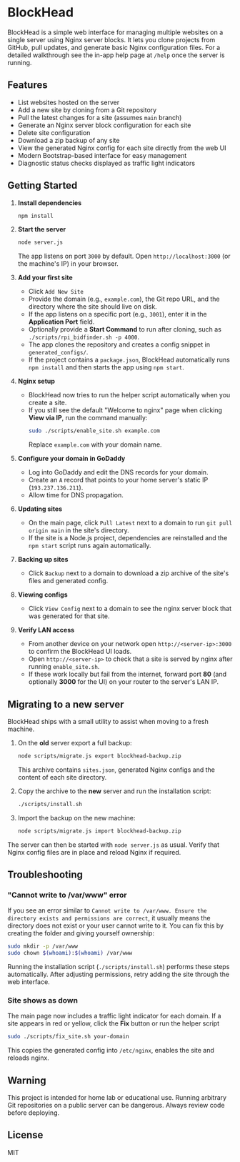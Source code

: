 # BlockHead

BlockHead is a simple web interface for managing multiple websites on a single server using Nginx server blocks. It lets you clone projects from GitHub, pull updates, and generate basic Nginx configuration files.
For a detailed walkthrough see the in-app help page at `/help` once the server is running.

## Features

- List websites hosted on the server
- Add a new site by cloning from a Git repository
- Pull the latest changes for a site (assumes `main` branch)
- Generate an Nginx server block configuration for each site
- Delete site configuration
- Download a zip backup of any site
- View the generated Nginx config for each site directly from the web UI
- Modern Bootstrap-based interface for easy management
- Diagnostic status checks displayed as traffic light indicators

## Getting Started

1. **Install dependencies**
   ```bash
   npm install
   ```
2. **Start the server**
   ```bash
   node server.js
   ```
   The app listens on port `3000` by default. Open `http://localhost:3000` (or the machine's IP) in your browser.

3. **Add your first site**
   - Click `Add New Site`
   - Provide the domain (e.g., `example.com`), the Git repo URL, and the directory where the site should live on disk.
   - If the app listens on a specific port (e.g., `3001`), enter it in the **Application Port** field.
   - Optionally provide a **Start Command** to run after cloning, such as `./scripts/rpi_bidfinder.sh -p 4000`.
   - The app clones the repository and creates a config snippet in `generated_configs/`.
   - If the project contains a `package.json`, BlockHead automatically runs `npm install` and then starts the app using `npm start`.

4. **Nginx setup**
   - BlockHead now tries to run the helper script automatically when you create a site.
   - If you still see the default "Welcome to nginx" page when clicking **View via IP**, run the command manually:
     ```bash
     sudo ./scripts/enable_site.sh example.com
     ```
     Replace `example.com` with your domain name.

5. **Configure your domain in GoDaddy**
   - Log into GoDaddy and edit the DNS records for your domain.
   - Create an `A` record that points to your home server's static IP (`193.237.136.211`).
   - Allow time for DNS propagation.

6. **Updating sites**
   - On the main page, click `Pull Latest` next to a domain to run `git pull origin main` in the site's directory.
   - If the site is a Node.js project, dependencies are reinstalled and the `npm start` script runs again automatically.

7. **Backing up sites**
   - Click `Backup` next to a domain to download a zip archive of the site's files and generated config.

8. **Viewing configs**
   - Click `View Config` next to a domain to see the nginx server block that was generated for that site.

9. **Verify LAN access**
   - From another device on your network open `http://<server-ip>:3000` to confirm the BlockHead UI loads.
   - Open `http://<server-ip>` to check that a site is served by nginx after running `enable_site.sh`.
   - If these work locally but fail from the internet, forward port **80** (and optionally **3000** for the UI) on your router to the server's LAN IP.

## Migrating to a new server

BlockHead ships with a small utility to assist when moving to a fresh machine.

1. On the **old** server export a full backup:

   ```bash
   node scripts/migrate.js export blockhead-backup.zip
   ```

   This archive contains `sites.json`, generated Nginx configs and the content
   of each site directory.

2. Copy the archive to the **new** server and run the installation script:

   ```bash
   ./scripts/install.sh
   ```

3. Import the backup on the new machine:

   ```bash
   node scripts/migrate.js import blockhead-backup.zip
   ```


The server can then be started with `node server.js` as usual. Verify that Nginx
config files are in place and reload Nginx if required.

## Troubleshooting

### "Cannot write to /var/www" error

If you see an error similar to `Cannot write to /var/www. Ensure the directory
exists and permissions are correct`, it usually means the directory does not
exist or your user cannot write to it. You can fix this by creating the folder
and giving yourself ownership:

```bash
sudo mkdir -p /var/www
sudo chown $(whoami):$(whoami) /var/www
```

Running the installation script (`./scripts/install.sh`) performs these steps
automatically. After adjusting permissions, retry adding the site through the
web interface.

### Site shows as down

The main page now includes a traffic light indicator for each domain. If a site
appears in red or yellow, click the **Fix** button or run the helper script

```bash
sudo ./scripts/fix_site.sh your-domain
```

This copies the generated config into `/etc/nginx`, enables the site and
reloads nginx.

## Warning

This project is intended for home lab or educational use. Running arbitrary Git repositories on a public server can be dangerous. Always review code before deploying.

## License

MIT
